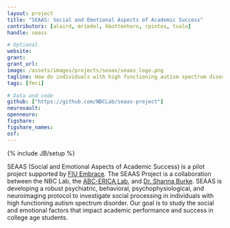 ```yaml
---
layout: project
title: "SEAAS: Social and Emotional Aspects of Academic Success"
contributors: [alaird, mriedel, kbottenhorn, rpintos, tsalo]
handle: seass

# Optional
website:
grant:
grant_url:
image: /assets/images/projects/seaas/seaas_logo.png
tagline: How do individuals with high functioning autism spectrum disorder perform social processing?
tags: [fmri]

# Data and code
github: ["https://github.com/NBCLab/seaas-project"]
neurovault:
openneuro:
figshare:
figshare_names:
osf:
---
```

{% include JB/setup %}

SEAAS (Social and Emotional Aspects of Academic Success) is a pilot project supported by [FIU Embrace](http://fiuembrace.fiu.edu/home/). The SEAAS Project is a collaboration between the NBC Lab, the [ABC-ERICA Lab](http://emusse2.wixsite.com/abc-erica-lab), and [Dr. Shanna Burke](https://stempel.fiu.edu/faculty/burke-shanna-l/). SEAAS is developing a robust psychiatric, behavioral, psychophysiological, and neuroimaging protocol to investigate social processing in individuals with high functioning autism spectrum disorder. Our goal is to study the social and emotional factors that impact academic performance and success in college age students.
